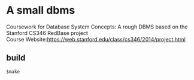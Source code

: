 # A small dbms  
Coursework for Database System Concepts: A rough DBMS based on the Stanford CS346 RedBase project  
Course Website:https://web.stanford.edu/class/cs346/2014/project.html  
## build  
````$make````

